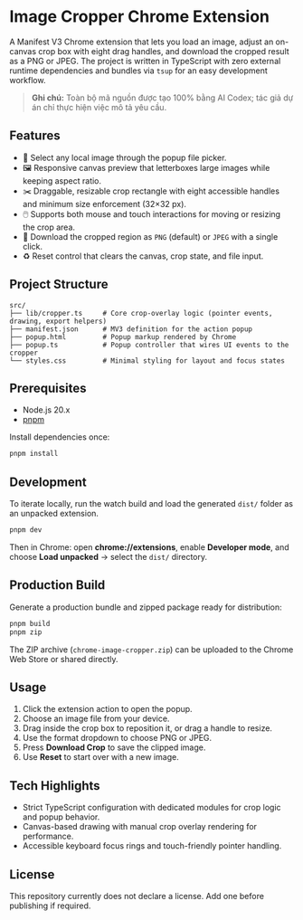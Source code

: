 # Image Cropper Chrome Extension

A Manifest V3 Chrome extension that lets you load an image, adjust an on-canvas crop box with eight drag handles, and download the cropped result as a PNG or JPEG. The project is written in TypeScript with zero external runtime dependencies and bundles via `tsup` for an easy development workflow.

> **Ghi chú:** Toàn bộ mã nguồn được tạo 100% bằng AI Codex; tác giả dự án chỉ thực hiện việc mô tả yêu cầu.

## Features
- 📂 Select any local image through the popup file picker.
- 🖼️ Responsive canvas preview that letterboxes large images while keeping aspect ratio.
- ✂️ Draggable, resizable crop rectangle with eight accessible handles and minimum size enforcement (32×32 px).
- 🖱️ Supports both mouse and touch interactions for moving or resizing the crop area.
- 💾 Download the cropped region as `PNG` (default) or `JPEG` with a single click.
- ♻️ Reset control that clears the canvas, crop state, and file input.

## Project Structure
```
src/
├── lib/cropper.ts     # Core crop-overlay logic (pointer events, drawing, export helpers)
├── manifest.json      # MV3 definition for the action popup
├── popup.html         # Popup markup rendered by Chrome
├── popup.ts           # Popup controller that wires UI events to the cropper
└── styles.css         # Minimal styling for layout and focus states
```

## Prerequisites
- Node.js 20.x
- [pnpm](https://pnpm.io/)

Install dependencies once:

```bash
pnpm install
```

## Development
To iterate locally, run the watch build and load the generated `dist/` folder as an unpacked extension.

```bash
pnpm dev
```

Then in Chrome: open **chrome://extensions**, enable **Developer mode**, and choose **Load unpacked** → select the `dist/` directory.

## Production Build
Generate a production bundle and zipped package ready for distribution:

```bash
pnpm build
pnpm zip
```

The ZIP archive (`chrome-image-cropper.zip`) can be uploaded to the Chrome Web Store or shared directly.

## Usage
1. Click the extension action to open the popup.
2. Choose an image file from your device.
3. Drag inside the crop box to reposition it, or drag a handle to resize.
4. Use the format dropdown to choose PNG or JPEG.
5. Press **Download Crop** to save the clipped image.
6. Use **Reset** to start over with a new image.

## Tech Highlights
- Strict TypeScript configuration with dedicated modules for crop logic and popup behavior.
- Canvas-based drawing with manual crop overlay rendering for performance.
- Accessible keyboard focus rings and touch-friendly pointer handling.

## License
This repository currently does not declare a license. Add one before publishing if required.
